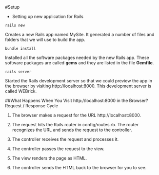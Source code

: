 #Setup

- Setting up new application for Rails

```
rails new
```

Creates a new Rails app named MySite. It generated a number of files and folders that we will use to build the app.

```
bundle install
```

Installed all the software packages needed by the new Rails app. These software packages are called **gems** and 
they are listed in the file **Gemfile**.

```
rails server
```

Started the Rails development server so that we could preview the app in the browser by visiting http://localhost:8000.
This development server is called WEBrick.

##What Happens When You Visit http://localhost:8000 in the Browser? Request / Response Cycle

1. The browser makes a request for the URL http://localhost:8000.

2. The request hits the Rails router in config/routes.rb. The router recognizes the URL and sends the request to 
the controller.

3. The controller receives the request and processes it.

4. The controller passes the request to the view.

5. The view renders the page as HTML.

6. The controller sends the HTML back to the browser for you to see.
